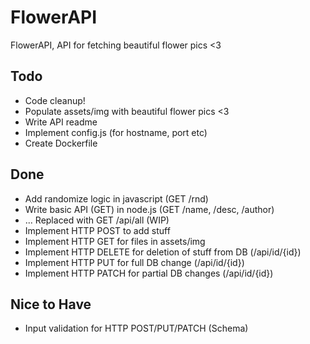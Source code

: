# FlowerAPI

FlowerAPI, API for fetching beautiful flower pics <3

## Todo
* Code cleanup!
* Populate assets/img with beautiful flower pics <3 
* Write API readme
* Implement config.js (for hostname, port etc)
* Create Dockerfile 

## Done
* Add randomize logic in javascript (GET /rnd)
* Write basic API (GET) in node.js (GET /name, /desc, /author)
* ... Replaced with GET /api/all (WIP)
* Implement HTTP POST to add stuff
* Implement HTTP GET for files in assets/img
* Implement HTTP DELETE for deletion of stuff from DB (/api/id/{id})
* Implement HTTP PUT for full DB change (/api/id/{id})
* Implement HTTP PATCH for partial DB changes (/api/id/{id})

## Nice to Have
* Input validation for HTTP POST/PUT/PATCH (Schema)